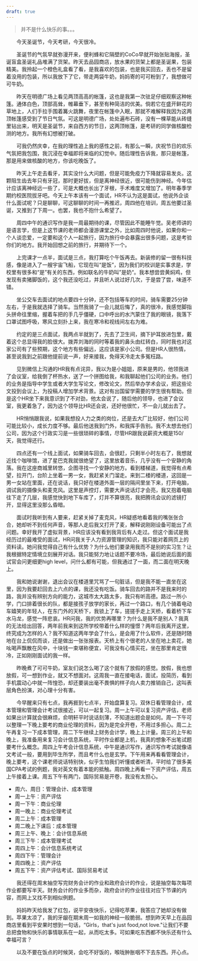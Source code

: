 ```yaml
---
draft: true
---
```


>并不是什么快乐的事。。。

&emsp;&emsp;今天圣诞节，今天考研，今天很冷。

&emsp;&emsp;圣诞节的气氛早就弥漫开来，便利蜂和它隔壁的CoCo早就开始张贴海报，圣诞盲盒圣诞礼品堆满了货架。昨天去品园商店，放水果的货架上都是圣诞果，包装精美。我拎起一个橙色礼盒看了看，是我喜欢的包装，也是我买回去，丢也不是留着没用的包装，所以我放下了它，带走两袋牛奶，妈妈寄的可可粉到了，我想做可可牛奶。

&emsp;&emsp;昨天在明德广场上看见两顶高高的帐篷，这也是我第一次驻足仔细观察这种帐篷。通体白色，顶部高耸，帷幕垂下，甚至有种简洁的优美。倘若它在盛开鲜花的草地上，人们手拉手围着篝火跳舞，夜里在帐篷中入眠，那就不难解释我因为这两顶帐篷感受到了节日气氛。可这是明德广场，处处遍布石砖，没有一棵草能从砖缝里钻出来，明天是圣诞节，来自西方的节日，这两顶帐篷，是考研的同学做核酸检测的地方。我所有幻想被打破。

&emsp;&emsp;可我仍然庆幸，在我的理性追上我的感性之前，有那么一瞬，庆祝节日的欢乐气氛把我包围，我沉浸在幸福即将来临的幻觉中。随后理性告诉我，那只是帐篷，那是用来做核酸的地方，你该吃晚饭了。

&emsp;&emsp;昨天上午走去看牙，其实没什么大问题，但是可能免疫力下降就容易发炎。这颗阻生齿去年只有牙冠，那时更好拔，但是离神经很近，很可能伤到神经。今年估计应该离神经远一些了，可是大概也长出了牙根，手术难度又增加了。明年春季学期约校医院拔牙吧。今天上午本该有一个面试，HR不认为这是面试，他说外企谈什么面试呢？只是聊聊，可这聊聊的时间一再推迟，周四他在培训，周五他要过圣诞，又推到了下周一。也罢，我也不抱什么希望了。

&emsp;&emsp;周四中午的通识写作是我一周最期待的课，尽管因此不能睡午觉。吴老师讲的是语言学，但是上这节课的老师都会漫游课堂之外，比如周四时他说，如果你和一个人谈恋爱，一定要和这个人一起旅行，因为旅行中会暴露出很多问题，这是考验你们的地方。我开始回想之前的旅行，并期待下一个。

&emsp;&emsp;上完课才一点半，面试是三点，我打算吃个午饭再去。新装修的留一很有科技感，像是进入了一艘宇宙飞船，它现在叫“是饭”，因为我们的校训是实事求是，学校里有很多和“是”有关的东西，例如联名的牛奶叫”是奶“。我本想尝尝黄焖鸡，但发现有卖猪脚饭的，这个我还没吃过，并且听人说过好几次，于是尝了尝，味道不错。

&emsp;&emsp;坐公交车去面试的地点要四十分钟，还不包括等车的时间，骑车需要25分钟左右，于是我就选择了骑车。当然我骑了一会儿就后悔了，真的很冷，我感觉脚指头拼命往里缩，握着车把的手几乎僵硬，口中呼出的水汽蒙住了我的眼镜，我落下口罩试图呼吸，寒风立刻扑上来，我在寒冷和视线间左右为难。

&emsp;&emsp;约定的是三点面试，我两点半就到了，先去了卫生间，摘下护耳放进包里，戴着这个总显得我的脸很大。拨弄刘海的同时等着我的鼻头由红转白，同时我也对这家公司有了些预期，这个地方有些偏远，这应该是家小公司。但是HR人很热情，甚至说我到之前跟他提前说一声，好来接我，免得天冷走太多冤枉路。

&emsp;&emsp;见到微信上沟通的HR我有点诧异，我以为是小姐姐，原来是男的，他领我进了会议室，给我倒了杯热水，送了一个拼图给我，和我聊起他们公司的业务。他们的业务是指导中学生或者大学生写论文，修改论文，然后举办学术会议，把这些论文投到会议上，为投稿人增加学术背景。这对有出国留学需要的学生很有帮助。但是这个HR坐下来我意识到了不对劲，他太会说了，随后他的领导，也进了会议室，我更着急了，因为这个领导比HR还会说，还好他很忙，不一会儿就出去了。

&emsp;&emsp;HR悄悄跟我说，如果我想投人力之类的岗位，还是去大厂比较好，他们公司可能比较小，成长力度不够。最后他送我到门外，和我挥手告别。我不太想去他们公司，因为这个行政实习是一些很琐碎的事情，尽管HR跟我说薪资大概是150/天，我觉得还行。

&emsp;&emsp;四点还有一个线上面试，如果骑车回去，会很赶，只剩半小时左右了，我想就近找个咖啡馆，进了星巴克我就很绝望了，这里放着音乐，几乎没有一个安静的角落。我在这座商城里转悠，企图寻找一个安静的地方。看到楼梯道，我觉得有点希望，拉开门，台阶上坐着一男一女，我赶紧关门溜走。来到二楼的楼道，这回是一男一女站在里面，还在说话，我只好在楼道外面一层的隔间里坐下来，打开电脑，调试我的摄像头和麦克风。这里是声控灯，需要大声说话灯才会亮，我又抱着电脑往下走了几层，我感觉快到地下车库了，灯并不算很亮，我把腾讯会议的滤镜打开，显得这里没那么昏暗。

&emsp;&emsp;面试时我听到有人要来，赶紧关掉了麦克风，HR疑惑地看着我的嘴张张合合，她却听不到任何声音，等那人走后我又打开了麦，解释说刚刚设备可能出了点问题。幸好我开了虚拟背景，HR应该没有看到我背后有人走过。但这个面试是我经历过的最难受的面试，HR问我关于人力资源管理的知识，我只能对着网页上的资料读。她问我觉得自己有什么优势？为什么他们要录用我而不是别的实习生？让我根据特定情境立刻展开对话。我只能努力地让话题不要冷场，最后她说后面的面试官会问更细更high level，问什么都有可能，但我通过了一面，而二面在明天晚上。

&emsp;&emsp;我和她说谢谢，退出会议在楼道里咒骂了一句脏话，但是我不能一直坐在这里，因为我要赶回去上六点的课，我还没有吃饭。骑车回去的路并不是我来时的路，我并没有辨别方向的能力，这城市太大路太多，我只有听高德。路过一所小学，门口排着很长的队，都是接孩子放学的家长，再过一个路口，有几个骑着电动车嬉笑的年轻人，在东门外的天桥下，我锁上了车，搓搓手走上天桥，看着桥下车水马龙，感觉一阵悲哀。HR问我，我的优势再哪里？为什么是我不是别人？我真的无法给出回答，两年前我来到这所学校带着什么样的憧憬？两年后我离开这里，终究成为怎样的人？我不知道这两年学会了什么，是会用了什么软件，还是随时随地在台上侃侃而谈，还是做出一张张报表。天桥上有个很老的人坐在地上卖花，她吆喝声飘散在风中，十块钱一束堪称便宜，可我没有心情买花，坐在那里肯定很冷，正如刚刚面试的我一样。

&emsp;&emsp;昨晚煮了可可牛奶，室友们说怎么喝了这个就有了放假的感觉。放假，我也想放假，可一想到作业，就又不想面对。这周我一直在接电话，面试，投简历，看到手机震动心中就一阵惶恐，却还要装出毫不畏惧的样子向人卖力推销自己，这叫表层角色扮演，对心理十分有害。

&emsp;&emsp;今早醒来只有七点，我再捱到七点半，开始盘算复习。双休日看管理会计，成本管理和管理会计考试很接近，可以一起复习。周一上午可以复习资产评估，老师如果出计算就会很麻烦，俞明轩平时说话刻薄，不知道出题会是如何。周一下午可以整理一下晚上要考的商业伦理的资料，因为是完全开卷，不用过多担心。周二上午再复习一下成本管理，周二下午继续上财务会计学，晚上上计量。周三的上午和晚上，我准备用来复习会计信息系统，平时作业都是上机，我真的想象不出笔试题要考什么概念。周四上午考会计信息系统，中午是通识写作，通识写作考试就像语文考试一般，要用到毕生所学，而且考什么也是玄学。下午用来再看看管理会计，晚上要考，这个课老师说话特别快，似乎生怕我们听懂或者听清，平时给了很多美国CPA考试的例题，我对英文有着本能的抵触。周四晚上再看一下资产评估，周五上午接着上课。周五下午有两门，国际贸易是开卷，我没有太担心。

- 周六、周日：管理会计、成本管理
- 周一上午：资产评估
- 周一下午：商业伦理
- 周一晚上：商业伦理考试
- 周二上午：成本管理
- 周二晚上下课后：成本管理
- 周三上午、晚上：会计信息系统
- 周三下午：成本管理考试
- 周四上午：会计信息系统考试
- 周四下午：管理会计
- 周四晚上：资产评估
- 周五下午：资产评估考试、国际贸易考试

&emsp;&emsp;我还得在周末抽空写完财务会计的作业和政府会计的作业，说是抽空每次每项作业都要写半天。财务会计的作业多而杂，政府会计的作业往往对应下节课的内容，而网上又找不到相似例题。

&emsp;&emsp;妈妈昨天给我发了红包，说平安夜快乐，记得吃苹果，我答应了她却没有做到。苹果太凉了，我的牙龈在期末周一如我的神经一般脆弱。想到昨天早上在品园商店里看到平安果时想到一句话，“Girls，that's just food,not love."让我们不要总把食物和快乐的事情联系在一起，从而吃太多。可如果吃东西都不快乐还有什么幸福可言？

&emsp;&emsp;以及不要在饭点的时候哭，会吃不好饭的，喉咙肿胀咽不下去东西。开心点。